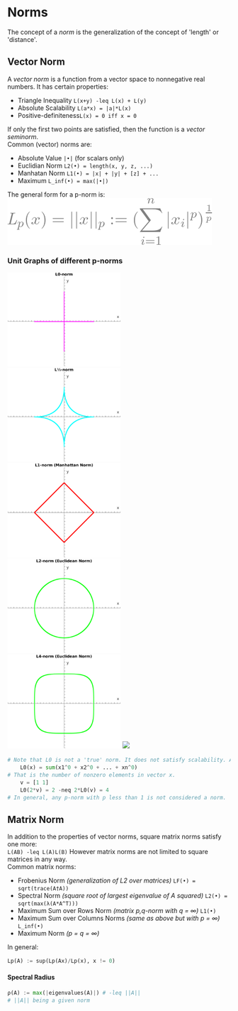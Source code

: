 # Norms
The concept of a *norm* is the generalization of the concept of 'length' or 'distance'.  
## Vector Norm
A *vector norm* is a function from a vector space to nonnegative real numbers. It has certain properties:
* Triangle Inequality `L(x+y) -leq L(x) + L(y)`  
* Absolute Scalability `L(a*x) = |a|*L(x)`  
* Positive-definiteness`L(x) = 0 iff x = 0`  

If only the first two points are satisfied, then the function is a *vector seminorm*.  
Common (vector) norms are:
* Absolute Value `|•|` (for scalars only)  
* Euclidian Norm `L2(•) = length(x, y, z, ...)`  
* Manhatan Norm `L1(•) = |x| + |y| + [z] + ...`  
* Maximum `L_inf(•) = max(|•|)`  

The general form for a p-norm is:  
![p-norm](/img/lp.png)
### Unit Graphs of different p-norms  
<img src='/img/l0.png' width='256'></img>
<img src='/img/l½.png' width='256'></img>
<img src='/img/l1.png' width='256'></img>
<img src='/img/l2.png' width='256'></img>
<img src='/img/l4.png' width='256'></img>
<img src='/img/L∞.png' width='256'></img>  
```python
# Note that L0 is not a 'true' norm. It does not satisfy scalability. Additionally, it has no pth-root:
    L0(x) = sum(x1^0 + x2^0 + ... + xn^0)
# That is the number of nonzero elements in vector x.
    v = [1 1]
    L0(2*v) = 2 -neq 2*L0(v) = 4
# In general, any p-norm with p less than 1 is not considered a norm.
```
## Matrix Norm  
In addition to the properties of vector norms, square matrix norms satisfy one more:  
`L(AB) -leq L(A)L(B)`
However matrix norms are not limited to square matrices in any way.  
Common matrix norms:
* Frobenius Norm *(generalization of L2 over matrices)* `LF(•) = sqrt(trace(A†A))`  
* Spectral Norm *(square root of largest eigenvalue of A squared)* `L2(•) = sqrt(max(λ(A*A^T)))` 
* Maximum Sum over Rows Norm *(matrix p,q-norm with q = ∞)* `L1(•)`
* Maximum Sum over Columns Norms *(same as above but with p = ∞)* `L_inf(•)`
* Maximum Norm *(p = q = ∞)*  

In general:  
```python
Lp(A) := sup(Lp(Ax)/Lp(x), x != 0)
```
#### Spectral Radius
```python
ρ(A) := max(|eigenvalues(A)|) # -leq ||A||
# ||A|| being a given norm
```
